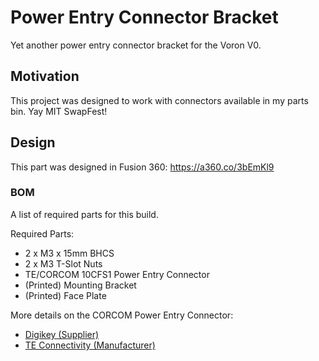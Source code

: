 # Power Entry Connector Bracket
Yet another power entry connector bracket for the Voron V0.

## Motivation
This project was designed to work with connectors available in my parts bin. Yay MIT SwapFest!

## Design
This part was designed in Fusion 360:
https://a360.co/3bEmKl9

### BOM
A list of required parts for this build.

Required Parts:
 - 2 x M3 x 15mm BHCS
 - 2 x M3 T-Slot Nuts
 - TE/CORCOM 10CFS1 Power Entry Connector
 - (Printed) Mounting Bracket
 - (Printed) Face Plate

More details on the CORCOM Power Entry Connector:
 - [Digikey (Supplier)](https://www.digikey.com/en/products/detail/te-connectivity-corcom-filters/10CFS1/759031)
 - [TE Connectivity (Manufacturer)](https://www.te.com/usa-en/product-1-6609113-4.html)
